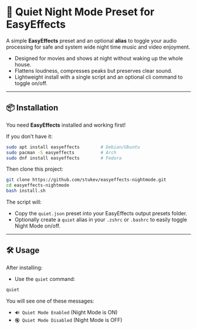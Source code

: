 # 🎵 Quiet Night Mode Preset for EasyEffects

A simple **EasyEffects** preset and an optional **alias** to toggle your audio processing for safe and system wide night time music and video enjoyment.

- Designed for movies and shows at night without waking up the whole house.
- Flattens loudness, compresses peaks but preserves clear sound.
- Lightweight install with a single script and an optional cli command to toggle on/off.

---

## 📦 Installation

You need **EasyEffects** installed and working first!

If you don't have it:

```bash
sudo apt install easyeffects        # Debian/Ubuntu
sudo pacman -S easyeffects          # Arch
sudo dnf install easyeffects        # Fedora
```

Then clone this project:

```bash
git clone https://github.com/stukev/easyeffects-nightmode.git
cd easyeffects-nightmode
bash install.sh
```

The script will:

- Copy the `quiet.json` preset into your EasyEffects output presets folder.
- Optionally create a `quiet` alias in your `.zshrc` or `.bashrc` to easily toggle Night Mode on/off.

---

## 🛠 Usage

After installing:

- Use the `quiet` command:

```bash
quiet
```
You will see one of these messages:

- `🔊 Quiet Mode Enabled` (Night Mode is ON)
- `🔇 Quiet Mode Disabled` (Night Mode is OFF)
